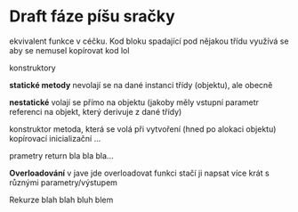 # Draft fáze píšu sračky

ekvivalent funkce v céčku.
Kod bloku spadající pod nějakou třídu
využívá se aby se nemusel kopírovat kod lol


konstruktory

**statické metody** 
nevolají se na dané instanci třídy (objektu), ale obecně

**nestatické**
volají se přímo na objektu (jakoby měly vstupní parametr referenci na objekt, který derivuje z dané třídy)

konstruktor 
metoda, která se volá při vytvoření (hned po alokaci objektu) 
kopírovací inicializační ...


prametry return bla bla bla...

**Overloadování** 
v jave jde overloadovat funkci stačí ji napsat více krát s různými parametry/výstupem

Rekurze blah blah bluh blem 

